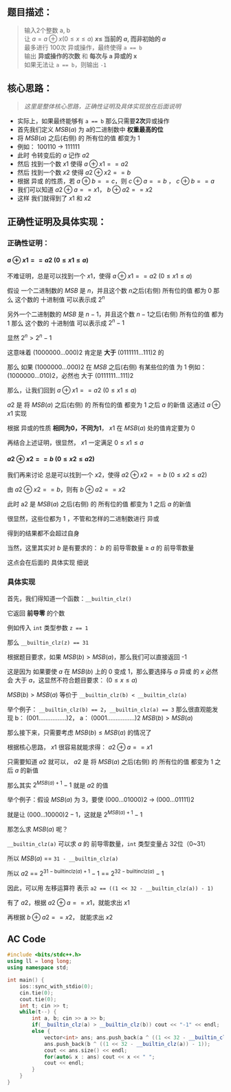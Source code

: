 ## 题目描述：

> 输入2个整数 a, b  
> 让 $a = a ⊕ x  (0≤x≤a)$  **$x≤$ 当前的 $a$, 而非初始的 $a$**  
> 最多进行 100次 异或操作，最终使得 `a == b`  
> 输出 **异或操作的次数** 和 **每次与 a 异或的 x**  
> 如果无法让 `a == b`，则输出 `-1`  

## 核心思路：

>*这里是整体核心思路，正确性证明及具体实现放在后面说明*

- 实际上，如果最终能够有 `a == b` 那么只需要**2次**异或操作
- 首先我们定义 $MSB(a)$ 为 a的二进制数中 **权重最高的位**
- 将 $MSB(a)$ 之后(右侧) 的 所有位的值 都变为 1
- 例如： 100110 -> 111111
- 此时 令转变后的 $a$ 记作 $a2$
- 然后 找到一个数 $x1$ 使得 $a ⊕ x1 == a2$
- 然后 找到一个数 $x2$ 使得 $a2 ⊕ x2 == b$
- 根据 异或 的性质，若 $a ⊕ b == c$，则 $c ⊕ a == b$ ， $c ⊕ b == a$
- 我们可以知道 $a2 ⊕ a == x1$， $b ⊕ a2 == x2$
- 这样 我们就得到了 $x1$ 和 $x2$


## 正确性证明及具体实现：

### 正确性证明：

#### $a ⊕ x1 == a2$ $(0≤x1≤a)$

不难证明，总是可以找到一个 $x1$，使得 $a ⊕ x1 == a2$ $(0≤x1≤a)$

假设 一个二进制数的 $MSB$ 是 $n$，并且这个数 $n$之后(右侧) 所有位的值 都为 0
那么 这个数的 十进制值 可以表示成 $2^n$

另外一个二进制数的 $MSB$ 是 $n-1$，并且这个数 $n-1$之后(右侧) 所有位的值 都为 1
那么 这个数的 十进制值 可以表示成 $2^n - 1$

显然 $2^n > 2^n - 1$

这意味着 $(1000000...000)2$ 肯定是 **大于** $(0111111...111)2$ 的

那么 如果 $(1000000...000)2$ 在 $MSB$ 之后(右侧) 有某些位的值 为 1
例如： $(1000000...010)2$，必然也 大于 $(0111111...111)2$

那么，让我们回到  $a ⊕ x1 == a2$ $(0≤x1≤a)$

$a2$ 是 将 $MSB(a)$ 之后(右侧) 的 所有位的值 都变为 1 之后 $a$ 的新值
这通过 $a ⊕ x1$ 实现

根据 异或的性质 **相同为0，不同为1**， $x1$ 在 $MSB(a)$ 处的值肯定要为 0

再结合上述证明，很显然， $x1$ 一定满足 $0≤x1≤a$

#### $a2 ⊕ x2 == b$ $(0≤x2≤a2)$

我们再来讨论 总是可以找到一个 $x2$，使得 $a2 ⊕ x2 == b$ $(0≤x2≤a2)$

由 $a2 ⊕ x2 == b$，则有 $b ⊕ a2 == x2$

此时 a2 是 $MSB(a)$ 之后(右侧) 的 所有位的值 都变为 1 之后 $a$ 的新值

很显然，这些位都为 1 ，不管和怎样的二进制数进行 异或

得到的结果都不会超过自身

当然，这里其实对 $b$ 是有要求的： $b$ 的 前导零数量 $≥$ $a$ 的 前导零数量

这点会在后面的 具体实现 细说

### 具体实现

首先，我们得知道一个函数：`__builtin_clz()`

它返回 **前导零** 的个数

例如传入 `int` 类型参数 `z == 1`

那么 `__builtin_clz(z) == 31`

根据题目要求，如果 $MSB(b) > MSB(a)$，那么我们可以直接返回 -1

这是因为 如果要使 $a$ 在 $MSB(b)$ 上的 0 变成 1，那么要选择与 $a$ 异或 的 $x$ 必然会 大于 $a$，这显然不符合题目要求： $(0≤x≤a)$

$MSB(b) > MSB(a)$ 等价于 `__builtin_clz(b) < __builtin_clz(a) `

举个例子： `__builtin_clz(b) == 2`，`__builtin_clz(a) == 3`
那么很直观能发现 b： $(001................)2$， a： $(0001................)2$
$MSB(b) > MSB(a)$

那么接下来，只需要考虑 $MSB(b) ≤ MSB(a)$ 的情况了

根据核心思路， $x1$ 很容易就能求得： $a2 ⊕ a == x1$

只需要知道 $a2$ 就可以， $a2$ 是 将 $MSB(a)$ 之后(右侧) 的 所有位的值 都变为 1 之后 $a$ 的新值

那么其实 $2^{MSB(a)+1}  - 1$ 就是 $a2$ 的值

举个例子：假设 $MSB(a)$ 为 3，要使 $(000...01000)2$ -> $(000...01111)2$

就是让 $(000...10000)2 - 1$，这就是 $2^{MSB(a)+1}  - 1$

那怎么求 $MSB(a)$ 呢？

`__builtin_clz(a)` 可以求 $a$ 的 前导零数量，`int` 类型变量占 32位（0~31）

所以 $MSB(a)$ == `31 - __builtin_clz(a)`

所以 $a2$ == $2^{31 - \mathrm{builtinclz}(a) + 1} - 1$ == $2^{32 - \mathrm{builtinclz}(a)} - 1$

因此，可以用 左移运算符 表示 `a2 == ((1 << 32 - __builtin_clz(a)) - 1)`

有了 $a2$，根据 $a2 ⊕ a == x1$，就能求出 $x1$

再根据 $b ⊕ a2 == x2$， 就能求出 $x2$

## AC Code

```cpp
#include <bits/stdc++.h>
using ll = long long;
using namespace std;

int main() {
    ios::sync_with_stdio(0);
    cin.tie(0);
    cout.tie(0);
    int t; cin >> t;
    while(t--) {
        int a, b; cin >> a >> b;
        if(__builtin_clz(a) > __builtin_clz(b)) cout << "-1" << endl;
        else {
            vector<int> ans; ans.push_back(a ^ ((1 << 32 - __builtin_clz(a)) - 1));
            ans.push_back(b ^ ((1 << 32 - __builtin_clz(a)) - 1));
            cout << ans.size() << endl;
            for(auto& x : ans) cout << x << " ";
            cout << endl;
        }
    }
}
```
